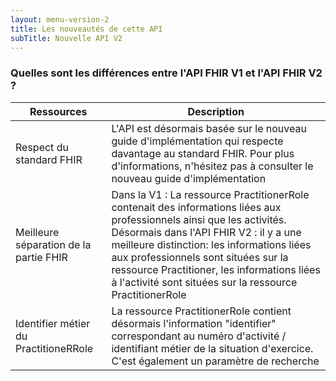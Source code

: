 ```yaml
---
layout: menu-version-2
title: Les nouveautés de cette API
subTitle: Nouvelle API V2
---
```


### Quelles sont les différences entre l'API FHIR V1 et l'API FHIR V2 ?

| Ressources        | Description  |
| ---               | ---          |
| Respect du standard FHIR | L'API est désormais basée sur le nouveau guide d'implémentation qui respecte davantage au standard FHIR. Pour plus d'informations, n'hésitez pas à consulter le nouveau guide d'implémentation|
| Meilleure séparation de la partie FHIR | Dans la V1 : La ressource PractitionerRole contenait des informations liées aux professionnels ainsi que les activités. Désormais dans l'API FHIR V2 : il y a une meilleure distinction: les informations liées aux professionnels sont situées sur la ressource Practitioner, les informations liées à l'activité sont situées sur la ressource PractitionerRole |
| Identifier métier du PractitioneRRole| La ressource PractitionerRole contient désormais l'information "identifier" correspondant au numéro d'activité / identifiant métier de la situation d'exercice. C'est également un paramètre de recherche|

